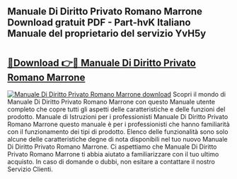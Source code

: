 ## Manuale Di Diritto Privato Romano Marrone Download gratuit PDF - Part-hvK Italiano Manuale del proprietario del servizio YvH5y

# <h2><a href="http://dfbpry.blite.top/?on=Manuale+Di+Diritto+Privato+Romano+Marrone">🔗Download 👉🔴 Manuale Di Diritto Privato Romano Marrone</a></h2>

[![Manuale Di Diritto Privato Romano Marrone download](https://i.imgur.com/lujVjoI.png)](http://dfbpry.blite.top/?on=Manuale+Di+Diritto+Privato+Romano+Marrone)
Scopri il mondo di Manuale Di Diritto Privato Romano Marrone con questo Manuale utente completo che copre tutti gli aspetti delle caratteristiche e delle funzioni del prodotto. Manuale di Istruzioni per i professionisti Manuale Di Diritto Privato Romano Marrone questo manuale è per i professionisti che hanno familiarità con il funzionamento dei tipi di prodotto. Elenco delle funzionalità sono solo alcune delle caratteristiche degne di nota disponibili nel tuo nuovo Manuale Di Diritto Privato Romano Marrone. Ci aspettiamo che Manuale Di Diritto Privato Romano Marrone ti abbia aiutato a familiarizzare con il tuo ultimo acquisto. In caso di domande o dubbi, non esitare a contattare il nostro Servizio Clienti.
